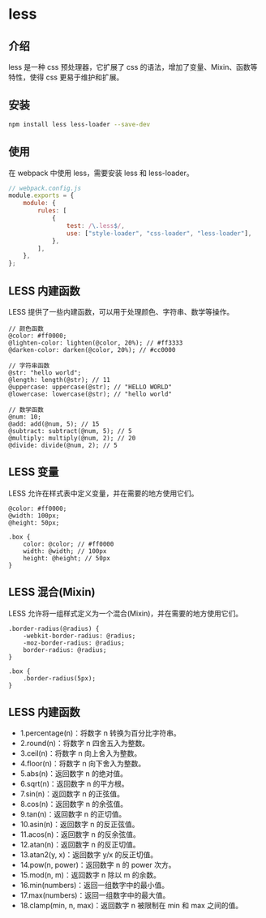 # less

## 介绍

less 是一种 css 预处理器，它扩展了 css 的语法，增加了变量、Mixin、函数等特性，使得 css 更易于维护和扩展。

## 安装

```bash
npm install less less-loader --save-dev
```

## 使用

在 webpack 中使用 less，需要安装 less 和 less-loader。

```js
// webpack.config.js
module.exports = {
    module: {
        rules: [
            {
                test: /\.less$/,
                use: ["style-loader", "css-loader", "less-loader"],
            },
        ],
    },
};
```

## LESS 内建函数

LESS 提供了一些内建函数，可以用于处理颜色、字符串、数学等操作。

```less
// 颜色函数
@color: #ff0000;
@lighten-color: lighten(@color, 20%); // #ff3333
@darken-color: darken(@color, 20%); // #cc0000

// 字符串函数
@str: "hello world";
@length: length(@str); // 11
@uppercase: uppercase(@str); // "HELLO WORLD"
@lowercase: lowercase(@str); // "hello world"

// 数学函数
@num: 10;
@add: add(@num, 5); // 15
@subtract: subtract(@num, 5); // 5
@multiply: multiply(@num, 2); // 20
@divide: divide(@num, 2); // 5
```

## LESS 变量

LESS 允许在样式表中定义变量，并在需要的地方使用它们。

```less
@color: #ff0000;
@width: 100px;
@height: 50px;

.box {
    color: @color; // #ff0000
    width: @width; // 100px
    height: @height; // 50px
}
```

## LESS 混合(Mixin)

LESS 允许将一组样式定义为一个混合(Mixin)，并在需要的地方使用它们。

```less
.border-radius(@radius) {
    -webkit-border-radius: @radius;
    -moz-border-radius: @radius;
    border-radius: @radius;
}

.box {
    .border-radius(5px);
}
```

## LESS 内建函数

-   1.percentage(n)：将数字 n 转换为百分比字符串。
-   2.round(n)：将数字 n 四舍五入为整数。
-   3.ceil(n)：将数字 n 向上舍入为整数。
-   4.floor(n)：将数字 n 向下舍入为整数。
-   5.abs(n)：返回数字 n 的绝对值。
-   6.sqrt(n)：返回数字 n 的平方根。
-   7.sin(n)：返回数字 n 的正弦值。
-   8.cos(n)：返回数字 n 的余弦值。
-   9.tan(n)：返回数字 n 的正切值。
-   10.asin(n)：返回数字 n 的反正弦值。
-   11.acos(n)：返回数字 n 的反余弦值。
-   12.atan(n)：返回数字 n 的反正切值。
-   13.atan2(y, x)：返回数字 y/x 的反正切值。
-   14.pow(n, power)：返回数字 n 的 power 次方。
-   15.mod(n, m)：返回数字 n 除以 m 的余数。
-   16.min(numbers)：返回一组数字中的最小值。
-   17.max(numbers)：返回一组数字中的最大值。
-   18.clamp(min, n, max)：返回数字 n 被限制在 min 和 max 之间的值。
